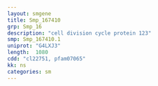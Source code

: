 ```yaml
---
layout: smgene
title: Smp_167410
grp: Smp_16
description: "cell division cycle protein 123"
smp: Smp_167410.1
uniprot: "G4LXJ3"
length:  1080
cdd: "cl22751, pfam07065"
kk: ns
categories: sm
---
```

